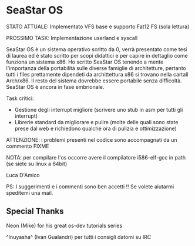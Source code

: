 SeaStar OS
==========

STATO ATTUALE: Implementato VFS base e supporto Fat12 FS (sola lettura) 

PROSSIMO TASK: Implementazione userland e syscall

SeaStar OS è un sistema operativo scritto da 0, verrà presentato come tesi di laurea
ed è stato scritto per scopi didattici e per capire in dettaglio come funziona un
sistema x86.
Ho scritto SeaStar OS tenendo a mente l'importanza della portabilità sulle diverse 
famiglie di architetture, pertanto tutti i files prettamente dipendeti da archittettura
x86 si trovano nella cartall Arch/x86.
Il resto del sistema dovrebbe essere portabile senza difficoltà.
SeaStar OS è ancora in fase embrionale.

Task critici:

* Gestione degli interrupt migliore (scrivere uno stub in asm per tutti gli interrupt)
* Librerie standard da migliorare e pulire (molte delle quali sono state prese dal web
e richiedono qualche ora di pulizia e ottimizzazione)



ATTENZIONE: i problemi presenti nel codice sono accompagnati da un commento FIXME

NOTA: per compilare l'os occorre avere il compilatore i586-elf-gcc in path (se siete su linux a 64bit)

Luca D'Amico

PS: I suggerimenti e i commenti sono ben accetti !! Se volete aiutarmi speditemi 
una mail.

Special Thanks
--------------

Neon (Mike) for his great os-dev tutorials series

^Inuyasha^ (Ivan Gualandri) per tutti i consigli datomi su IRC

